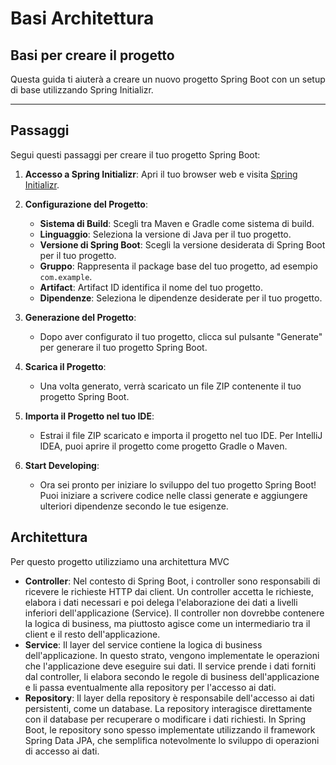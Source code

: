 # Basi Architettura

## Basi per creare il progetto

Questa guida ti aiuterà a creare un nuovo progetto Spring Boot con un setup di base utilizzando Spring Initializr.
***
## Passaggi

Segui questi passaggi per creare il tuo progetto Spring Boot:

1. **Accesso a Spring Initializr**: Apri il tuo browser web e visita [Spring Initializr](https://start.spring.io/).


2. **Configurazione del Progetto**:
    - **Sistema di Build**: Scegli tra Maven e Gradle come sistema di build.
    - **Linguaggio**: Seleziona la versione di Java per il tuo progetto.
    - **Versione di Spring Boot**: Scegli la versione desiderata di Spring Boot per il tuo progetto.
    - **Gruppo**: Rappresenta il package base del tuo progetto, ad esempio `com.example`.
    - **Artifact**: Artifact ID identifica il nome del tuo progetto.
    - **Dipendenze**: Seleziona le dipendenze desiderate per il tuo progetto.


3. **Generazione del Progetto**:
    - Dopo aver configurato il tuo progetto, clicca sul pulsante "Generate" per generare il tuo progetto Spring Boot.


4. **Scarica il Progetto**:
    - Una volta generato, verrà scaricato un file ZIP contenente il tuo progetto Spring Boot.


5. **Importa il Progetto nel tuo IDE**:
    - Estrai il file ZIP scaricato e importa il progetto nel tuo IDE. Per IntelliJ IDEA, puoi aprire il progetto come progetto Gradle o Maven.


6. **Start Developing**:
    - Ora sei pronto per iniziare lo sviluppo del tuo progetto Spring Boot! Puoi iniziare a scrivere codice nelle classi generate e aggiungere ulteriori dipendenze secondo le tue esigenze.
	

## Architettura 

Per questo progetto utilizziamo una architettura MVC

- **Controller**: Nel contesto di Spring Boot, i controller sono responsabili di ricevere le richieste HTTP dai client. Un controller accetta le richieste, elabora i dati necessari e poi delega l'elaborazione dei dati a livelli inferiori dell'applicazione (Service). Il controller non dovrebbe contenere la logica di business, ma piuttosto agisce come un intermediario tra il client e il resto dell'applicazione.
- **Service**:  Il layer del service contiene la logica di business dell'applicazione. In questo strato, vengono implementate le operazioni che l'applicazione deve eseguire sui dati. Il service prende i dati forniti dal controller, li elabora secondo le regole di business dell'applicazione e li passa eventualmente alla repository per l'accesso ai dati.
- **Repository**:  Il layer della repository è responsabile dell'accesso ai dati persistenti, come un database. La repository interagisce direttamente con il database per recuperare o modificare i dati richiesti. In Spring Boot, le repository sono spesso implementate utilizzando il framework Spring Data JPA, che semplifica notevolmente lo sviluppo di operazioni di accesso ai dati.